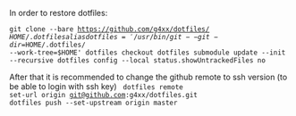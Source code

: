 In order to restore dotfiles:

<code>git clone --bare https://github.com/g4xx/dotfiles/ $HOME/.dotfiles
alias dotfiles='/usr/bin/git --git-dir=$HOME/.dotfiles/ --work-tree=$HOME'
dotfiles checkout
dotfiles submodule update --init --recursive
dotfiles config --local status.showUntrackedFiles no
</code>

After that it is recommended to change the github remote to ssh version (to be able to login with ssh key)
<code>
dotfiles remote set-url origin git@github.com:g4xx/dotfiles.git
dotfiles push --set-upstream origin master 
</code>
